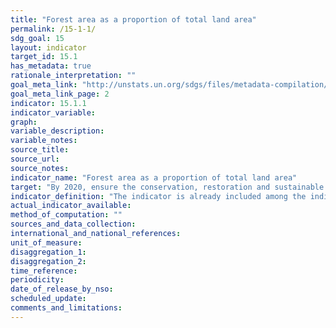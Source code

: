 ```yaml
---
title: "Forest area as a proportion of total land area"
permalink: /15-1-1/
sdg_goal: 15
layout: indicator
target_id: 15.1
has_metadata: true
rationale_interpretation: ""
goal_meta_link: "http://unstats.un.org/sdgs/files/metadata-compilation/Metadata-Goal-15.pdf"
goal_meta_link_page: 2
indicator: 15.1.1
indicator_variable: 
graph: 
variable_description: 
variable_notes: 
source_title: 
source_url: 
source_notes: 
indicator_name: "Forest area as a proportion of total land area"
target: "By 2020, ensure the conservation, restoration and sustainable use of terrestrial and inland freshwater ecosystems and their services, in particular forests, wetlands, mountains and drylands, in line with obligations under international agreements."
indicator_definition: "The indicator is already included among the indicators for the Millennium Development Goals (MDG) (indicator 7.1 \"Proportion of land covered by forest\") . In order to provide a precise definition of the indicator, it is crucial to provide a definition of \"Forest\" and \"Total Land Area\". According to the FAO definitions, Forest is defined as \"land spanning more than 0.5 hectares with trees higher than 5 meters and a canopy cover of more than 10 percent, or trees able to reach these thresholds in situ. It does not include land that is predominantly under agricultural or urban land use\". More specifically: \n\tForest is determined both by the presence of trees and the absence of other predominant land uses. The trees should be able to reach a minimum height of 5 meters. \n\tIt includes areas with young trees that have not yet reached but which are expected to reach a canopy cover of at least 10 percent and tree height of 5 meters or more. It also includes areas that are temporarily unstocked due to clear-cutting as part of a forest management practice or natural disasters, and which are expected to be regenerated within 5 years. Local conditions may, in exceptional cases, justify that a longer time frame is used. \n\tIt includes forest roads, firebreaks and other small open areas; forest in national parks, nature reserves and other protected areas such as those of specific environmental, scientific, historical, cultural or spiritual interest. \n\tIt includes windbreaks, shelterbelts and corridors of trees with an area of more than 0.5 hectares and width of more than 20 meters. \n\tIt includes abandoned shifting cultivation land with a regeneration of trees that have, or are expected to reach, a canopy cover of at least 10 percent and tree height of at least 5 meters. \n\tIt includes areas with mangroves in tidal zones, regardless whether this area is classified as land area or not. \n\tIt includes rubberwood, cork oak and Christmas tree plantations. \n\tIt includes areas with bamboo and palms provided that land use, height and canopy cover criteria are met. \n\tIt excludes tree stands in agricultural production systems, such as fruit tree plantations, oil palm plantations, olive orchards and agroforestry systems when crops are grown under tree cover. Note: Some agroforestry systems such as the \"Taungya\" system where crops are grown only during the first years of the forest rotation should be classified as forest. \nTotal land area is the total surface area of a country less the area covered by inland waters, like major rivers and lakes."
actual_indicator_available: 
method_of_computation: ""
sources_and_data_collection: 
international_and_national_references: 
unit_of_measure: 
disaggregation_1: 
disaggregation_2: 
time_reference: 
periodicity: 
date_of_release_by_nso: 
scheduled_update: 
comments_and_limitations: 
---
```


